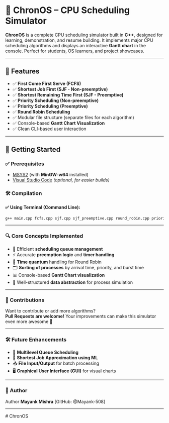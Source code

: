 # 🧠 ChronOS – CPU Scheduling Simulator

**ChronOS** is a complete CPU scheduling simulator built in **C++**, designed for learning, demonstration, and resume building. It implements major CPU scheduling algorithms and displays an interactive **Gantt chart** in the console. Perfect for students, OS learners, and project showcases.

---

## 🔧 Features

- ✅ **First Come First Serve (FCFS)**
- ✅ **Shortest Job First (SJF - Non-preemptive)**
- ✅ **Shortest Remaining Time First (SJF - Preemptive)**
- ✅ **Priority Scheduling (Non-preemptive)**
- ✅ **Priority Scheduling (Preemptive)**
- ✅ **Round Robin Scheduling**
- ✅ Modular file structure (separate files for each algorithm)
- ✅ Console-based **Gantt Chart Visualization**
- ✅ Clean CLI-based user interaction

---





## 🚀 Getting Started

### ✅ Prerequisites

- [MSYS2](https://www.msys2.org/) (with **MinGW-w64** installed)
- [Visual Studio Code](https://code.visualstudio.com/) *(optional, for easier builds)*
  

### 🛠️ Compilation

#### ✅ Using Terminal (Command Line):

```bash
g++ main.cpp fcfs.cpp sjf.cpp sjf_preemptive.cpp round_robin.cpp priority.cpp priority_preemptive.cpp utils.cpp -o output/scheduler.exe

```

---

### 🔍 Core Concepts Implemented

- 🧠 Efficient **scheduling queue management**
- ⚡ Accurate **preemption logic** and **timer handling**
- 🔁 **Time quantum** handling for Round Robin
- 🗂️ **Sorting of processes** by arrival time, priority, and burst time
- 📊 Console-based **Gantt Chart visualization**
- 🧱 Well-structured **data abstraction** for process simulation

---

### 🙌 Contributions

Want to contribute or add more algorithms?  
**Pull Requests are welcome!** Your improvements can make this simulator even more awesome 🚀

---

### 🛠️ Future Enhancements

- 🧬 **Multilevel Queue Scheduling**
- 🧠 **Shortest Job Approximation using ML**
- 📥 **File Input/Output** for batch processing
- 🖥️ **Graphical User Interface (GUI)** for visual charts

---

### 👤 Author

Author **Mayank Mishra** [GitHub: @Mayank-508]


---

#   C h r o n O S 
 
 
